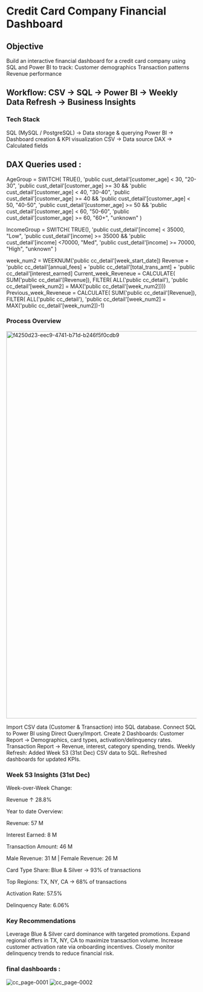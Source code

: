 # Credit Card Company Financial Dashboard

## Objective
Build an interactive financial dashboard for a credit card company using SQL and Power BI to track:
Customer demographics
Transaction patterns
Revenue performance

## Workflow: CSV → SQL → Power BI → Weekly Data Refresh → Business Insights

### Tech Stack
SQL (MySQL / PostgreSQL) → Data storage & querying
Power BI → Dashboard creation & KPI visualization
CSV → Data source
DAX → Calculated fields

## DAX Queries used :
 AgeGroup = SWITCH(
 TRUE(),
 'public cust_detail'[customer_age] < 30, "20-30",
 'public cust_detail'[customer_age] >= 30 && 'public cust_detail'[customer_age] < 40, "30-40",
 'public cust_detail'[customer_age] >= 40 && 'public cust_detail'[customer_age] < 50, "40-50",
 'public cust_detail'[customer_age] >= 50 && 'public cust_detail'[customer_age] < 60, "50-60",
 'public cust_detail'[customer_age] >= 60, "60+",
 "unknown"
 )
 
 IncomeGroup = SWITCH(
 TRUE(),
 'public cust_detail'[income] < 35000, "Low",
 'public cust_detail'[income] >= 35000 && 'public cust_detail'[income] <70000, "Med",
 'public cust_detail'[income] >= 70000, "High",
 "unknown"
)

 week_num2 = WEEKNUM('public cc_detail'[week_start_date])
 Revenue = 'public cc_detail'[annual_fees] + 'public cc_detail'[total_trans_amt] + 'public cc_detail'[interest_earned]
 Current_week_Reveneue = CALCULATE(
 SUM('public cc_detail'[Revenue]),
 FILTER(
 ALL('public cc_detail'),
 'public cc_detail'[week_num2] = MAX('public cc_detail'[week_num2]))) 
Previous_week_Reveneue = CALCULATE(
 SUM('public cc_detail'[Revenue]),
 FILTER(
 ALL('public cc_detail'),
 'public cc_detail'[week_num2] = MAX('public cc_detail'[week_num2])-1)


### Process Overview
<img width="1536" height="1024" alt="f4250d23-eec9-4741-b71d-b246f5f0cdb9" src="https://github.com/user-attachments/assets/7f0fe359-2512-400b-8450-a34dce417ddd" />

Import CSV data (Customer & Transaction) into SQL database.
Connect SQL to Power BI using Direct Query/Import.
Create 2 Dashboards:
Customer Report → Demographics, card types, activation/delinquency rates.
Transaction Report → Revenue, interest, category spending, trends.
Weekly Refresh:
Added Week 53 (31st Dec) CSV data to SQL.
Refreshed dashboards for updated KPIs.

### Week 53 Insights (31st Dec)
Week-over-Week Change:

Revenue ↑ 28.8%

Year to date Overview:

Revenue: 57 M

Interest Earned: 8 M

Transaction Amount: 46 M

Male Revenue: 31 M | Female Revenue: 26 M

Card Type Share: Blue & Silver → 93% of transactions

Top Regions: TX, NY, CA → 68% of transactions

Activation Rate: 57.5%

Delinquency Rate: 6.06%

### Key Recommendations
Leverage Blue & Silver card dominance with targeted promotions.
Expand regional offers in TX, NY, CA to maximize transaction volume.
Increase customer activation rate via onboarding incentives.
Closely monitor delinquency trends to reduce financial risk.

### final dashboards :
![cc_page-0001](https://github.com/user-attachments/assets/d708af44-09b0-4d31-a436-ef06c3140226)
![cc_page-0002](https://github.com/user-attachments/assets/d815659b-c90d-4d6f-9381-bf6424714b7b)




